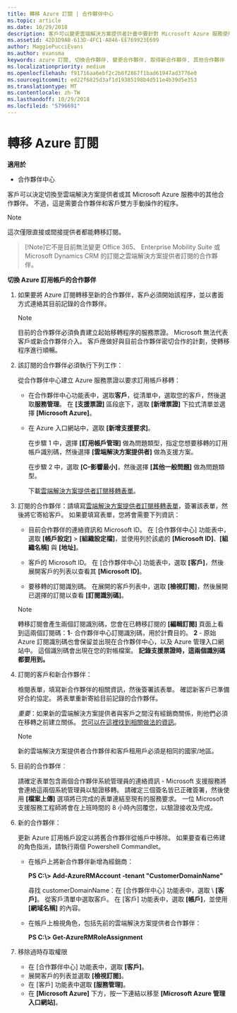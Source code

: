 ```yaml
---
title: 轉移 Azure 訂閱 | 合作夥伴中心
ms.topic: article
ms.date: 10/29/2018
description: 客戶可以變更雲端解決方案提供者計畫中要針對 Microsoft Azure 服務使用的合作夥伴。 不過，這是需要合作夥伴和客戶雙方手動操作的程序。
ms.assetid: 42D1D9AB-613D-4FC1-A846-EE769923E699
author: MaggiePucciEvans
ms.author: evansma
keywords: azure 訂閱, 切換合作夥伴, 變更合作夥伴, 取得新合作夥伴, 其他合作夥伴
ms.localizationpriority: medium
ms.openlocfilehash: f91716aa6ebf2c2b8f2867f1bad61947ad3776e0
ms.sourcegitcommit: ed22f6825d3af1d19385198b4d511e4b39d5e353
ms.translationtype: MT
ms.contentlocale: zh-TW
ms.lasthandoff: 10/29/2018
ms.locfileid: "5796691"
---
```

# <a name="transfer-azure-subscriptions"></a>轉移 Azure 訂閱 

**適用於**

-  合作夥伴中心

客戶可以決定切換至雲端解決方案提供者或其 Microsoft Azure 服務中的其他合作夥伴。 不過，這是需要合作夥伴和客戶雙方手動操作的程序。

>[!Note]  
>這次僅限直接或間接提供者都能轉移訂閱。

>[!Note]它不是目前無法變更 Office 365、 Enterprise Mobility Suite 或 Microsoft Dynamics CRM 的訂閱之雲端解決方案提供者訂閱的合作夥伴。



**切換 Azure 訂用帳戶的合作夥伴**

1.  如果要將 Azure 訂閱轉移至新的合作夥伴，客戶必須開始該程序，並以書面方式連絡其目前記錄的合作夥伴。 

    >[!Note]
    >目前的合作夥伴必須負責建立起始移轉程序的服務票證。 Microsoft 無法代表客戶或新合作夥伴介入。 客戶應做好與目前合作夥伴密切合作的計劃，使轉移程序進行順暢。

2.  該訂閱的合作夥伴必須執行下列工作：

    從合作夥伴中心建立 Azure 服務票證以要求訂用帳戶移轉：

    -   在合作夥伴中心功能表中，選取**客戶**，從清單中，選取您的客戶，然後選取**服務管理**。 在 **\[支援票證\]** 區段底下，選取 **\[新增票證\]** 下拉式清單並選擇 **\[Microsoft Azure\]**。

    -   在 Azure 入口網站中，選取 **\[新增支援要求\]**。

        在步驟 1 中，選擇 **\[訂用帳戶管理\]** 做為問題類型，指定您想要移轉的訂用帳戶識別碼，然後選擇 **\[雲端解決方案提供者\]** 做為支援方案。

        在步驟 2 中，選取 **\[C–影響最小\]**，然後選擇 **\[其他一般問題\]** 做為問題類型。

        下載[雲端解決方案提供者訂閱移轉表單](https://assets.windowsphone.com/5222c408-e546-4e01-b72a-2ec7d4c43d57/CSP_Subscription_Transfer_Form_Azure_InvariantCulture_Default.zip)。

3.  訂閱的合作夥伴：請填寫[雲端解決方案提供者訂閱移轉表單](https://assets.windowsphone.com/5222c408-e546-4e01-b72a-2ec7d4c43d57/CSP_Subscription_Transfer_Form_Azure_InvariantCulture_Default.zip)，簽署該表單，然後將它寄給客戶。 如果要填寫表單，您將會需要下列資訊：

    -   目前合作夥伴的連絡資訊和 Microsoft ID。 在 \[合作夥伴中心\] 功能表中，選取 **\[帳戶設定\]** &gt; **\[組織設定檔\]**，並使用列於該處的 **\[Microsoft ID\]**、**\[組織名稱\]** 與 **\[地址\]**。

    -   客戶的 Microsoft ID。 在 \[合作夥伴中心\] 功能表中，選取 **\[客戶\]**，然後展開客戶的列表以查看其 **\[Microsoft ID\]**。

    -   要移轉的訂閱識別碼。 在展開的客戶列表中，選取 **\[檢視訂閱\]**，然後展開已選擇的訂閱以查看 **\[訂閱識別碼\]**。

     >[!Note]
     >轉移訂閱會產生兩個訂閱識別碼，您會在已轉移訂閱的 **\[編輯訂閱\]** 頁面上看到這兩個訂閱碼：**1**- 合作夥伴中心訂閱識別碼，用於計費目的。 
    **2** - 原始 Azure 訂閱識別碼也會保留並出現在合作夥伴中心，以及 Azure 管理入口網站中。 這個識別碼會出現在您的對帳檔案。  **記錄支援票證時，這兩個識別碼都要用到。**

4.  訂閱的客戶和新合作夥伴：

    檢閱表單，填寫新合作夥伴的相關資訊，然後簽署該表單。 確認新客戶已準備好合約協定。 將表單重新寄給目前記錄的合作夥伴。

    *重要*：如果新的雲端解決方案提供者與客戶之間沒有經銷商關係，則他們必須在移轉之前建立關係。 [您可以在這裡找到相關做法的資訊](request-a-relationship-with-a-customer.md)。

    >[!Note]
    >新的雲端解決方案提供者合作夥伴和客戶租用戶必須是相同的國家/地區。 

5.  目前的合作夥伴︰

    請確定表單包含兩個合作夥伴系統管理員的連絡資訊 - Microsoft 支援服務將會連絡這兩個系統管理員以驗證移轉。 請確定三個簽名皆已正確簽署，然後使用 **\[檔案上傳\]** 選項將已完成的表單連結至現有的服務要求。 一位 Microsoft 支援服務工程師將會在上班時間的 8 小時內回覆您，以驗證接收及完成。

6.  新的合作夥伴：

    更新 Azure 訂用帳戶設定以將舊合作夥伴從帳戶中移除。 如果要查看已佈建的角色指派，請執行兩個 Powershell Commandlet。

    -   在帳戶上將新合作夥伴新增為經銷商：

        **PS C:\\&gt; Add-AzureRMAccount -tenant "CustomerDomainName"**

        尋找 customerDomainName：在 \[合作夥伴中心\] 功能表中，選取 \ **[客戶\]**。 從客戶清單中選取客戶。 在 \[客戶\] 功能表中，選取 **\[帳戶\]**，並使用 **\[網域名稱\]** 的內容。

    -   在帳戶上檢視角色，包括先前的雲端解決方案提供者合作夥伴：

        **PS C:\\&gt; Get-AzureRMRoleAssignment**

7. 移除過時存取權限

    -  在 \[合作夥伴中心\] 功能表中，選取 **\[客戶\]**。 
    -  展開客戶的列表並選取 **\[檢視訂閱\]**。 
    -  在 \[客戶\] 功能表中選取 **\[服務管理\]**。 
    -  在 **\[Microsoft Azure\]** 下方，按一下連結以移至 **\[Microsoft Azure 管理入口網站\]**。

 

 



